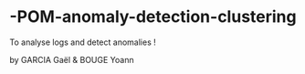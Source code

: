 # -POM-anomaly-detection-clustering
To analyse logs and detect anomalies !


by GARCIA Gaël & BOUGE Yoann
